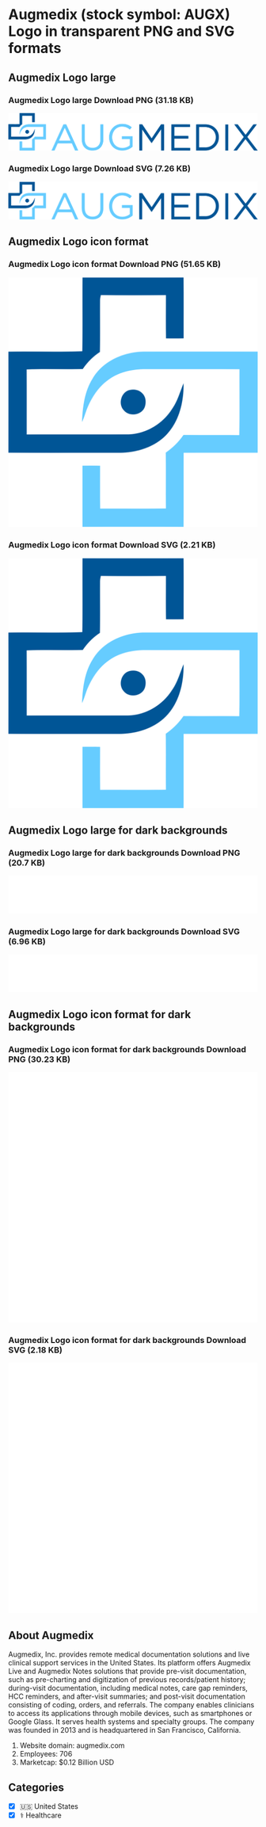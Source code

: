 # Augmedix (stock symbol: AUGX) Logo in transparent PNG and SVG formats

## Augmedix Logo large

### Augmedix Logo large Download PNG (31.18 KB)

![Augmedix Logo large Download PNG (31.18 KB)](/img/orig/AUGX_BIG-3a965439.png)

### Augmedix Logo large Download SVG (7.26 KB)

![Augmedix Logo large Download SVG (7.26 KB)](/img/orig/AUGX_BIG-d970954a.svg)

## Augmedix Logo icon format

### Augmedix Logo icon format Download PNG (51.65 KB)

![Augmedix Logo icon format Download PNG (51.65 KB)](/img/orig/AUGX-e55ed630.png)

### Augmedix Logo icon format Download SVG (2.21 KB)

![Augmedix Logo icon format Download SVG (2.21 KB)](/img/orig/AUGX-36581d37.svg)

## Augmedix Logo large for dark backgrounds

### Augmedix Logo large for dark backgrounds Download PNG (20.7 KB)

![Augmedix Logo large for dark backgrounds Download PNG (20.7 KB)](/img/orig/AUGX_BIG.D-18c58db0.png)

### Augmedix Logo large for dark backgrounds Download SVG (6.96 KB)

![Augmedix Logo large for dark backgrounds Download SVG (6.96 KB)](/img/orig/AUGX_BIG.D-7f4d88f1.svg)

## Augmedix Logo icon format for dark backgrounds

### Augmedix Logo icon format for dark backgrounds Download PNG (30.23 KB)

![Augmedix Logo icon format for dark backgrounds Download PNG (30.23 KB)](/img/orig/AUGX.D-3512c101.png)

### Augmedix Logo icon format for dark backgrounds Download SVG (2.18 KB)

![Augmedix Logo icon format for dark backgrounds Download SVG (2.18 KB)](/img/orig/AUGX.D-9ff61b53.svg)

## About Augmedix

Augmedix, Inc. provides remote medical documentation solutions and live clinical support services in the United States. Its platform offers Augmedix Live and Augmedix Notes solutions that provide pre-visit documentation, such as pre-charting and digitization of previous records/patient history; during-visit documentation, including medical notes, care gap reminders, HCC reminders, and after-visit summaries; and post-visit documentation consisting of coding, orders, and referrals. The company enables clinicians to access its applications through mobile devices, such as smartphones or Google Glass. It serves health systems and specialty groups. The company was founded in 2013 and is headquartered in San Francisco, California.

1. Website domain: augmedix.com
2. Employees: 706
3. Marketcap: $0.12 Billion USD


## Categories
- [x] 🇺🇸 United States
- [x] ⚕️ Healthcare
